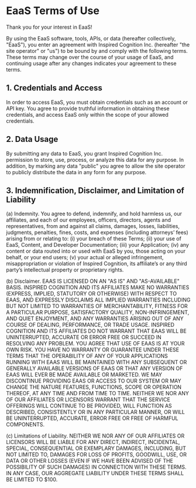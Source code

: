 # EaaS Terms of Use

Thank you for your interest in EaaS!

By using the EaaS software, tools, APIs, or data (hereafter collectively, "EaaS"), you enter an agreement with Inspired Cognition Inc. (hereafter "the site operator" or "us") to be bound by and comply with the following terms. These terms may change over the course of your usage of EaaS, and continuing usage after any changes indicates your agreement to these terms. 

## 1. Credentials and Access

In order to access EaaS, you must obtain credentials such as an account or API key. You agree to provide truthful information in obtaining these credentials, and access EaaS only within the scope of your allowed credentials. 

## 2. Data Usage

By submitting any data to EaaS, you grant Inspired Cognition Inc. permission to store, use, process, or analyze this data for any purpose. In addition, by marking any data "public" you agree to allow the site operator to publicly distribute the data in any form for any purpose. 

## 3. Indemnification, Disclaimer, and Limitation of Liability

(a) Indemnity. You agree to defend, indemnify, and hold harmless us, our affiliates, and each of our employees, officers, directors, agents and representatives, from and against all claims, damages, losses, liabilities, judgments, penalties, fines, costs, and expenses (including attorneys’ fees) arising from or relating to: (i) your breach of these Terms; (ii) your use of EaaS, Content, and Developer Documentation; (iii) your Application; (iv) any content or data routed into or used with EaaS by you, those acting on your behalf, or your end users; (v) your actual or alleged infringement, misappropriation or violation of Inspired Cognition, its affiliate’s or any third party’s intellectual property or proprietary rights.

(b) Disclaimer. EAAS IS LICENSED ON AN "AS IS" AND "AS-AVAILABLE" BASIS. INSPIRED COGNITION AND ITS AFFILIATES MAKE NO WARRANTIES (EXPRESS, IMPLIED, STATUTORY OR OTHERWISE) WITH RESPECT TO EAAS, AND EXPRESSLY DISCLAIMS ALL IMPLIED WARRANTIES INCLUDING BUT NOT LIMITED TO WARRANTIES OF MERCHANTABILITY, FITNESS FOR A PARTICULAR PURPOSE, SATISFACTORY QUALITY, NON-INFRINGEMENT, AND QUIET ENJOYMENT, AND ANY WARRANTIES ARISING OUT OF ANY COURSE OF DEALING, PERFORMANCE, OR TRADE USAGE. INSPIRED COGNITION AND ITS AFFILIATES DO NOT WARRANT THAT EAAS WILL BE UNINTERRUPTED, ACCURATE OR ERROR FREE OR SUCCEED IN RESOLVING ANY PROBLEM. YOU AGREE THAT USE OF EAAS IS AT YOUR OWN RISK. YOU HAVE NO WARRANTY OR GUARANTEE UNDER THESE TERMS THAT THE OPERABILITY OF ANY OF YOUR APPLICATIONS RUNNING WITH EAAS WILL BE MAINTAINED WITH ANY SUBSEQUENT OR GENERALLY AVAILABLE VERSIONS OF EAAS OR THAT ANY VERSION OF EAAS WILL EVER BE MADE AVAILABLE OR MARKETED. WE MAY DISCONTINUE PROVIDING EAAS OR ACCESS TO OUR SYSTEM OR MAY CHANGE THE NATURE FEATURES, FUNCTIONS, SCOPE OR OPERATION THEREOF, AT ANY TIME AND FROM TIME TO TIME. NEITHER WE NOR ANY OF OUR AFFILIATES OR LICENSORS WARRANT THAT THE SERVICE OFFERINGS WILL CONTINUE TO BE PROVIDED, WILL FUNCTION AS DESCRIBED, CONSISTENTLY OR IN ANY PARTICULAR MANNER, OR WILL BE UNINTERRUPTED, ACCURATE, ERROR FREE OR FREE OF HARMFUL COMPONENTS.

(c) Limitations of Liability. NEITHER WE NOR ANY OF OUR AFFILIATES OR LICENSORS WILL BE LIABLE FOR ANY DIRECT, INDIRECT, INCIDENTAL, SPECIAL, CONSEQUENTIAL OR EXEMPLARY DAMAGES, INCLUDING, BUT NOT LIMITED TO, DAMAGES FOR LOSS OF PROFITS, GOODWILL, USE, OR DATA OR OTHER LOSSES (EVEN IF WE HAVE BEEN ADVISED OF THE POSSIBILITY OF SUCH DAMAGES) IN CONNECTION WITH THESE TERMS. IN ANY CASE, OUR AGGREGATE LIABILITY UNDER THESE TERMS SHALL BE LIMITED TO $100.

